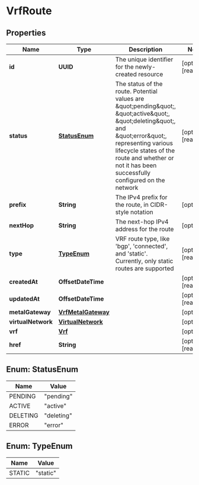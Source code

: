 

# VrfRoute


## Properties

| Name | Type | Description | Notes |
|------------ | ------------- | ------------- | -------------|
|**id** | **UUID** | The unique identifier for the newly-created resource |  [optional] [readonly] |
|**status** | [**StatusEnum**](#StatusEnum) | The status of the route. Potential values are \&quot;pending\&quot;, \&quot;active\&quot;, \&quot;deleting\&quot;, and \&quot;error\&quot;, representing various lifecycle states of the route and whether or not it has been successfully configured on the network |  [optional] [readonly] |
|**prefix** | **String** | The IPv4 prefix for the route, in CIDR-style notation |  [optional] |
|**nextHop** | **String** | The next-hop IPv4 address for the route |  [optional] |
|**type** | [**TypeEnum**](#TypeEnum) | VRF route type, like &#39;bgp&#39;, &#39;connected&#39;, and &#39;static&#39;. Currently, only static routes are supported |  [optional] [readonly] |
|**createdAt** | **OffsetDateTime** |  |  [optional] [readonly] |
|**updatedAt** | **OffsetDateTime** |  |  [optional] [readonly] |
|**metalGateway** | [**VrfMetalGateway**](VrfMetalGateway.md) |  |  [optional] |
|**virtualNetwork** | [**VirtualNetwork**](VirtualNetwork.md) |  |  [optional] |
|**vrf** | [**Vrf**](Vrf.md) |  |  [optional] |
|**href** | **String** |  |  [optional] [readonly] |



## Enum: StatusEnum

| Name | Value |
|---- | -----|
| PENDING | &quot;pending&quot; |
| ACTIVE | &quot;active&quot; |
| DELETING | &quot;deleting&quot; |
| ERROR | &quot;error&quot; |



## Enum: TypeEnum

| Name | Value |
|---- | -----|
| STATIC | &quot;static&quot; |



